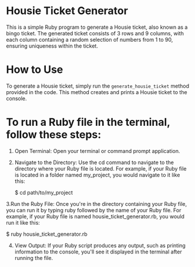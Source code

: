 # Housie Ticket Generator
This is a simple Ruby program to generate a Housie ticket, also known as a bingo ticket. The generated ticket consists of 3 rows and 9 columns, with each column containing a random selection of numbers from 1 to 90, ensuring uniqueness within the ticket.

# How to Use
To generate a Housie ticket, simply run the `generate_housie_ticket` method provided in the code. This method creates and prints a Housie ticket to the console.

# To run a Ruby file in the terminal, follow these steps:
1. Open Terminal: Open your terminal or command prompt application.
2. Navigate to the Directory: Use the cd command to navigate to the directory where your Ruby file is located. For example, if your Ruby file is located in a 
   folder named my_project, you would navigate to it like this:

   $ cd path/to/my_project
   
3.Run the Ruby File: Once you're in the directory containing your Ruby file, you can run it by typing ruby followed by the name of your Ruby file. For example, 
  if your Ruby file is named housie_ticket_generator.rb, you would run it like this:

  $ ruby housie_ticket_generator.rb

4. View Output: If your Ruby script produces any output, such as printing information to the console, you'll see it displayed in the terminal after running the 
   file.
